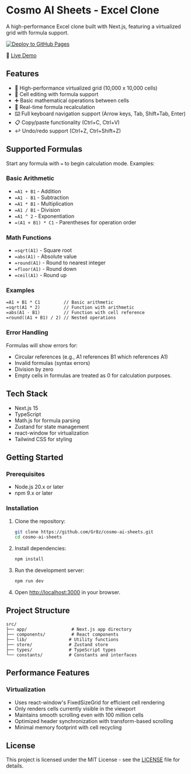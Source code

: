 # Cosmo AI Sheets - Excel Clone

A high-performance Excel clone built with Next.js, featuring a virtualized grid with formula support.

[![Deploy to GitHub Pages](https://github.com/Gr8z/cosmo-ai-sheets/actions/workflows/deploy.yml/badge.svg)](https://github.com/Gr8z/cosmo-ai-sheets/actions/workflows/deploy.yml)

🔗 [Live Demo](https://gr8z.github.io/cosmo-ai-sheets/)

## Features

- 🚀 High-performance virtualized grid (10,000 x 10,000 cells)
- 📝 Cell editing with formula support
- ➕ Basic mathematical operations between cells
- 🔄 Real-time formula recalculation
- ⌨️ Full keyboard navigation support (Arrow keys, Tab, Shift+Tab, Enter)
- 📋 Copy/paste functionality (Ctrl+C, Ctrl+V)
- ↩️ Undo/redo support (Ctrl+Z, Ctrl+Shift+Z)

## Supported Formulas

Start any formula with `=` to begin calculation mode. Examples:

### Basic Arithmetic

- `=A1 + B1` - Addition
- `=A1 - B1` - Subtraction
- `=A1 * B1` - Multiplication
- `=A1 / B1` - Division
- `=A1 ^ 2` - Exponentiation
- `=(A1 + B1) * C1` - Parentheses for operation order

### Math Functions

- `=sqrt(A1)` - Square root
- `=abs(A1)` - Absolute value
- `=round(A1)` - Round to nearest integer
- `=floor(A1)` - Round down
- `=ceil(A1)` - Round up

### Examples

```
=A1 + B1 * C1         // Basic arithmetic
=sqrt(A1 * 2)         // Function with arithmetic
=abs(A1 - B1)         // Function with cell reference
=round((A1 + B1) / 2) // Nested operations
```

### Error Handling

Formulas will show errors for:

- Circular references (e.g., A1 references B1 which references A1)
- Invalid formulas (syntax errors)
- Division by zero
- Empty cells in formulas are treated as 0 for calculation purposes.

## Tech Stack

- Next.js 15
- TypeScript
- Math.js for formula parsing
- Zustand for state management
- react-window for virtualization
- Tailwind CSS for styling

## Getting Started

### Prerequisites

- Node.js 20.x or later
- npm 9.x or later

### Installation

1. Clone the repository:

   ```bash
   git clone https://github.com/Gr8z/cosmo-ai-sheets.git
   cd cosmo-ai-sheets
   ```

2. Install dependencies:

   ```bash
   npm install
   ```

3. Run the development server:

   ```bash
   npm run dev
   ```

4. Open [http://localhost:3000](http://localhost:3000) in your browser.

## Project Structure

```
src/
├── app/                 # Next.js app directory
├── components/          # React components
├── lib/                # Utility functions
├── store/              # Zustand store
├── types/              # TypeScript types
└── constants/          # Constants and interfaces
```

## Performance Features

### Virtualization

- Uses react-window's FixedSizeGrid for efficient cell rendering
- Only renders cells currently visible in the viewport
- Maintains smooth scrolling even with 100 million cells
- Optimized header synchronization with transform-based scrolling
- Minimal memory footprint with cell recycling

## License

This project is licensed under the MIT License - see the [LICENSE](LICENSE) file for details.
